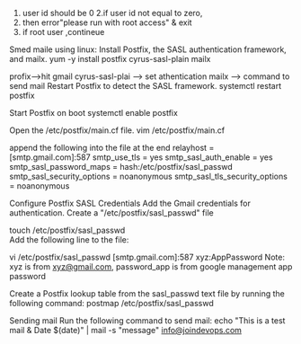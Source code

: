 1. user id should be 0
2.if user id not equal to zero,
3. then error"please run with root access" & exit
4. if  root user  ,contineue


Smed maile using linux:
Install Postfix, the SASL authentication framework, and mailx.
yum -y install postfix cyrus-sasl-plain mailx

profix-->hit gmail
cyrus-sasl-plai  --> set athentication
mailx  --> command to send mail 
Restart Postfix to detect the SASL framework.
systemctl restart postfix 

Start Postfix on boot
systemctl enable postfix 

Open the /etc/postfix/main.cf file.
vim /etc/postfix/main.cf 

append the following into the file at the end
relayhost = [smtp.gmail.com]:587
smtp_use_tls = yes
smtp_sasl_auth_enable = yes
smtp_sasl_password_maps = hash:/etc/postfix/sasl_passwd
smtp_sasl_security_options = noanonymous
smtp_sasl_tls_security_options = noanonymous

Configure Postfix SASL Credentials
Add the Gmail credentials for authentication. Create a "/etc/postfix/sasl_passwd" file

touch /etc/postfix/sasl_passwd  
Add the following line to the file:

vi /etc/postfix/sasl_passwd
[smtp.gmail.com]:587 xyz:AppPassword
Note: xyz is from xyz@gmail.com, password_app is from google management app password

Create a Postfix lookup table from the sasl_passwd text file by running the following command:
postmap /etc/postfix/sasl_passwd

Sending mail Run the following command to send mail:
echo "This is a test mail & Date $(date)" | mail -s "message" info@joindevops.com
